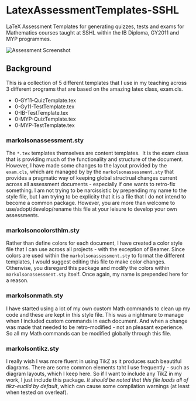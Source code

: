 # LatexAssessmentTemplates-SSHL

LaTeX Assessment Templates for generating quizzes, tests and exams for Mathematics courses taught at SSHL within the IB Diploma, GY2011 and MYP programmes.

![Assessment Screenshot](https://github.com/markolsonse/LatexAssessmentTemplates-SSHL/raw/master/LatexAssessment.png)

## Background

This is a collection of 5 different templates that I use in my teaching across 3 different programs that are based on the amazing latex class, exam.cls.

- 0-GY11-QuizTemplate.tex
- 0-Gy11-TestTemplate.tex
- 0-IB-TestTemplate.tex
- 0-MYP-QuizTemplate.tex
- 0-MYP-TestTemplate.tex

### markolsonassessment.sty

The `*.tex` templates themselves are content templates.  It is the exam class that is providing much of the functionality and structure of the document.  However, I have made some changes to the layout provided by the `exam.cls`, which are managed by by the `markolsonassessment.sty` that provides a pragmatic way of keeping global structrual changes current across all assessment documents - especially if one wants to retro-fix something.  I am not trying to be narcissistic by prepending my name to the style file, but I am trying to be explicity that it is a file that I do not intend to become a common package.  However, you are more than welcome to use/adopt/develop/rename this file at your leisure to develop your own assessments.

### markolsoncolorsthlm.sty

Rather than define colors for each document, I have created a color style file that I can use across all projects - with the exception of Beamer.  Since colors are used within the  `markolsonassessment.sty` to format the different templates, I would suggest editing this file to make color changes.  Otherwise, you disregard this package and modify the colors within  `markolsonassessment.sty` itself.  Once again, my name is prepended here for a reason.

### markolsonmath.sty

I have started using a lot of my own custom Math commands to clean up my code and these are kept in this style file.  This was a nightmare to manage when I included custom commands in each document.  And when a change was made that needed to be retro-modified - not an pleasant experience.  So all my Math commands can be modified globally through this file.

### markolsontikz.sty

I really wish I was more fluent in using TikZ as it produces such beautiful diagrams.  There are some common elements taht I use frequently - such as diagram layouts, which I keep here.  So if I want to include any TikZ in my work, I just include this package.  *It should be noted that this file loads all of tikz-euclid by default*, which can cause some compilation warnings (at least when tested on overleaf).

